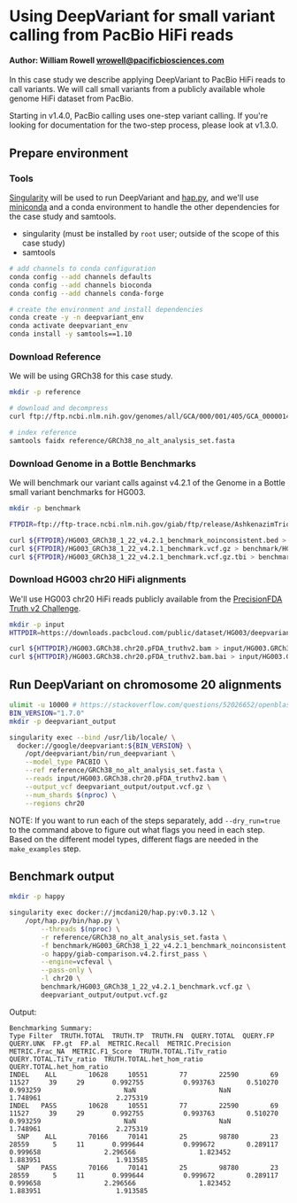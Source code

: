 # Using DeepVariant for small variant calling from PacBio HiFi reads

#### Author: William Rowell <wrowell@pacificbiosciences.com>

In this case study we describe applying DeepVariant to PacBio HiFi reads to call
variants. We will call small variants from a publicly available whole genome
HiFi dataset from PacBio.

Starting in v1.4.0, PacBio calling uses one-step variant calling. If you're
looking for documentation for the two-step process, please look at v1.3.0.

## Prepare environment

### Tools

[Singularity](https://sylabs.io/docs/) will be used to run DeepVariant and
[hap.py](https://github.com/illumina/hap.py), and we'll use
[miniconda](https://docs.conda.io/en/latest/miniconda.html) and a conda
environment to handle the other dependencies for the case study and samtools.

-   singularity (must be installed by `root` user; outside of the scope of this
    case study)
-   samtools

```bash
# add channels to conda configuration
conda config --add channels defaults
conda config --add channels bioconda
conda config --add channels conda-forge

# create the environment and install dependencies
conda create -y -n deepvariant_env
conda activate deepvariant_env
conda install -y samtools==1.10
```

### Download Reference

We will be using GRCh38 for this case study.

```bash
mkdir -p reference

# download and decompress
curl ftp://ftp.ncbi.nlm.nih.gov/genomes/all/GCA/000/001/405/GCA_000001405.15_GRCh38/seqs_for_alignment_pipelines.ucsc_ids/GCA_000001405.15_GRCh38_no_alt_analysis_set.fna.gz | gunzip > reference/GRCh38_no_alt_analysis_set.fasta

# index reference
samtools faidx reference/GRCh38_no_alt_analysis_set.fasta
```

### Download Genome in a Bottle Benchmarks

We will benchmark our variant calls against v4.2.1 of the Genome in a Bottle
small variant benchmarks for HG003.

```bash
mkdir -p benchmark

FTPDIR=ftp://ftp-trace.ncbi.nlm.nih.gov/giab/ftp/release/AshkenazimTrio/HG003_NA24149_father/NISTv4.2.1/GRCh38

curl ${FTPDIR}/HG003_GRCh38_1_22_v4.2.1_benchmark_noinconsistent.bed > benchmark/HG003_GRCh38_1_22_v4.2.1_benchmark_noinconsistent.bed
curl ${FTPDIR}/HG003_GRCh38_1_22_v4.2.1_benchmark.vcf.gz > benchmark/HG003_GRCh38_1_22_v4.2.1_benchmark.vcf.gz
curl ${FTPDIR}/HG003_GRCh38_1_22_v4.2.1_benchmark.vcf.gz.tbi > benchmark/HG003_GRCh38_1_22_v4.2.1_benchmark.vcf.gz.tbi
```

### Download HG003 chr20 HiFi alignments

We'll use HG003 chr20 HiFi reads publicly available from the [PrecisionFDA Truth v2 Challenge](https://precision.fda.gov/challenges/10).

```bash
mkdir -p input
HTTPDIR=https://downloads.pacbcloud.com/public/dataset/HG003/deepvariant-case-study

curl ${HTTPDIR}/HG003.GRCh38.chr20.pFDA_truthv2.bam > input/HG003.GRCh38.chr20.pFDA_truthv2.bam
curl ${HTTPDIR}/HG003.GRCh38.chr20.pFDA_truthv2.bam.bai > input/HG003.GRCh38.chr20.pFDA_truthv2.bam.bai
```

## Run DeepVariant on chromosome 20 alignments

```bash
ulimit -u 10000 # https://stackoverflow.com/questions/52026652/openblas-blas-thread-init-pthread-create-resource-temporarily-unavailable/54746150#54746150
BIN_VERSION="1.7.0"
mkdir -p deepvariant_output

singularity exec --bind /usr/lib/locale/ \
  docker://google/deepvariant:${BIN_VERSION} \
    /opt/deepvariant/bin/run_deepvariant \
    --model_type PACBIO \
    --ref reference/GRCh38_no_alt_analysis_set.fasta \
    --reads input/HG003.GRCh38.chr20.pFDA_truthv2.bam \
    --output_vcf deepvariant_output/output.vcf.gz \
    --num_shards $(nproc) \
    --regions chr20
```

NOTE: If you want to run each of the steps separately, add `--dry_run=true`
to the command above to figure out what flags you need in each step. Based on
the different model types, different flags are needed in the `make_examples`
step.

## Benchmark output

```bash
mkdir -p happy

singularity exec docker://jmcdani20/hap.py:v0.3.12 \
    /opt/hap.py/bin/hap.py \
        --threads $(nproc) \
        -r reference/GRCh38_no_alt_analysis_set.fasta \
        -f benchmark/HG003_GRCh38_1_22_v4.2.1_benchmark_noinconsistent.bed \
        -o happy/giab-comparison.v4.2.first_pass \
        --engine=vcfeval \
        --pass-only \
        -l chr20 \
        benchmark/HG003_GRCh38_1_22_v4.2.1_benchmark.vcf.gz \
        deepvariant_output/output.vcf.gz
```

Output:

```
Benchmarking Summary:
Type Filter  TRUTH.TOTAL  TRUTH.TP  TRUTH.FN  QUERY.TOTAL  QUERY.FP  QUERY.UNK  FP.gt  FP.al  METRIC.Recall  METRIC.Precision  METRIC.Frac_NA  METRIC.F1_Score  TRUTH.TOTAL.TiTv_ratio  QUERY.TOTAL.TiTv_ratio  TRUTH.TOTAL.het_hom_ratio  QUERY.TOTAL.het_hom_ratio
INDEL    ALL        10628     10551        77        22590        69      11527     39     29       0.992755          0.993763        0.510270         0.993259                     NaN                     NaN                   1.748961                   2.275319
INDEL   PASS        10628     10551        77        22590        69      11527     39     29       0.992755          0.993763        0.510270         0.993259                     NaN                     NaN                   1.748961                   2.275319
  SNP    ALL        70166     70141        25        98780        23      28559      5     11       0.999644          0.999672        0.289117         0.999658                2.296566                1.823452                   1.883951                   1.913585
  SNP   PASS        70166     70141        25        98780        23      28559      5     11       0.999644          0.999672        0.289117         0.999658                2.296566                1.823452                   1.883951                   1.913585
```
